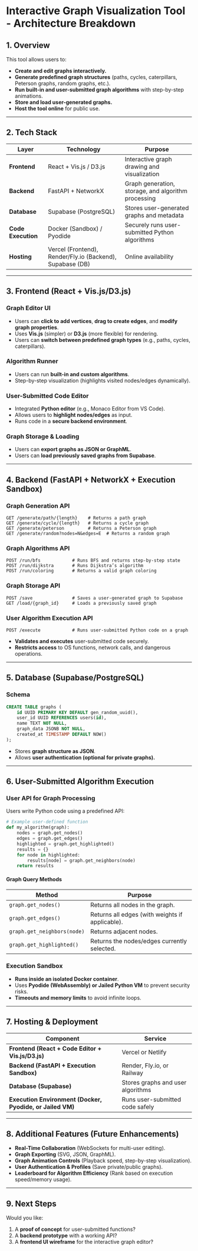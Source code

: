 # **Interactive Graph Visualization Tool - Architecture Breakdown**

## **1. Overview**
This tool allows users to:
- **Create and edit graphs interactively.**
- **Generate predefined graph structures** (paths, cycles, caterpillars, Peterson graphs, random graphs, etc.).
- **Run built-in and user-submitted graph algorithms** with step-by-step animations.
- **Store and load user-generated graphs.**
- **Host the tool online** for public use.

---

## **2. Tech Stack**

| Layer        | Technology        | Purpose |
|-------------|------------------|---------|
| **Frontend** | React + Vis.js / D3.js | Interactive graph drawing and visualization |
| **Backend** | FastAPI + NetworkX | Graph generation, storage, and algorithm processing |
| **Database** | Supabase (PostgreSQL) | Stores user-generated graphs and metadata |
| **Code Execution** | Docker (Sandbox) / Pyodide | Securely runs user-submitted Python algorithms |
| **Hosting** | Vercel (Frontend), Render/Fly.io (Backend), Supabase (DB) | Online availability |

---

## **3. Frontend (React + Vis.js/D3.js)**
### **Graph Editor UI**
- Users can **click to add vertices**, **drag to create edges**, and **modify graph properties**.
- Uses **Vis.js** (simpler) or **D3.js** (more flexible) for rendering.
- Users can **switch between predefined graph types** (e.g., paths, cycles, caterpillars).

### **Algorithm Runner**
- Users can run **built-in and custom algorithms**.
- Step-by-step visualization (highlights visited nodes/edges dynamically).

### **User-Submitted Code Editor**
- Integrated **Python editor** (e.g., Monaco Editor from VS Code).
- Allows users to **highlight nodes/edges** as input.
- Runs code in a **secure backend environment**.

### **Graph Storage & Loading**
- Users can **export graphs as JSON or GraphML**.
- Users can **load previously saved graphs from Supabase**.

---

## **4. Backend (FastAPI + NetworkX + Execution Sandbox)**
### **Graph Generation API**
```http
GET /generate/path/{length}    # Returns a path graph
GET /generate/cycle/{length}   # Returns a cycle graph
GET /generate/peterson         # Returns a Peterson graph
GET /generate/random?nodes=N&edges=E  # Returns a random graph
```

### **Graph Algorithms API**
```http
POST /run/bfs            # Runs BFS and returns step-by-step state
POST /run/dijkstra       # Runs Dijkstra’s algorithm
POST /run/coloring       # Returns a valid graph coloring
```

### **Graph Storage API**
```http
POST /save               # Saves a user-generated graph to Supabase
GET /load/{graph_id}     # Loads a previously saved graph
```

### **User Algorithm Execution API**
```http
POST /execute            # Runs user-submitted Python code on a graph
```
- **Validates and executes** user-submitted code securely.
- **Restricts access** to OS functions, network calls, and dangerous operations.

---

## **5. Database (Supabase/PostgreSQL)**
### **Schema**
```sql
CREATE TABLE graphs (
    id UUID PRIMARY KEY DEFAULT gen_random_uuid(),
    user_id UUID REFERENCES users(id),
    name TEXT NOT NULL,
    graph_data JSONB NOT NULL,
    created_at TIMESTAMP DEFAULT NOW()
);
```
- Stores **graph structure as JSON**.
- Allows **user authentication (optional for private graphs).**

---

## **6. User-Submitted Algorithm Execution**
### **User API for Graph Processing**
Users write Python code using a predefined API:
```python
# Example user-defined function
def my_algorithm(graph):
    nodes = graph.get_nodes()
    edges = graph.get_edges()
    highlighted = graph.get_highlighted()
    results = {}
    for node in highlighted:
        results[node] = graph.get_neighbors(node)
    return results
```
#### **Graph Query Methods**
| Method | Purpose |
|--------|---------|
| `graph.get_nodes()` | Returns all nodes in the graph. |
| `graph.get_edges()` | Returns all edges (with weights if applicable). |
| `graph.get_neighbors(node)` | Returns adjacent nodes. |
| `graph.get_highlighted()` | Returns the nodes/edges currently selected. |

### **Execution Sandbox**
- **Runs inside an isolated Docker container**.
- Uses **Pyodide (WebAssembly) or Jailed Python VM** to prevent security risks.
- **Timeouts and memory limits** to avoid infinite loops.

---

## **7. Hosting & Deployment**
| Component  | Service |
|------------|----------|
| **Frontend (React + Code Editor + Vis.js/D3.js)** | Vercel or Netlify |
| **Backend (FastAPI + Execution Sandbox)** | Render, Fly.io, or Railway |
| **Database (Supabase)** | Stores graphs and user algorithms |
| **Execution Environment (Docker, Pyodide, or Jailed VM)** | Runs user-submitted code safely |

---

## **8. Additional Features (Future Enhancements)**
- **Real-Time Collaboration** (WebSockets for multi-user editing).
- **Graph Exporting** (SVG, JSON, GraphML).
- **Graph Animation Controls** (Playback speed, step-by-step visualization).
- **User Authentication & Profiles** (Save private/public graphs).
- **Leaderboard for Algorithm Efficiency** (Rank based on execution speed/memory usage).

---

## **9. Next Steps**
Would you like:
1. A **proof of concept** for user-submitted functions?
2. A **backend prototype** with a working API?
3. A **frontend UI wireframe** for the interactive graph editor?

